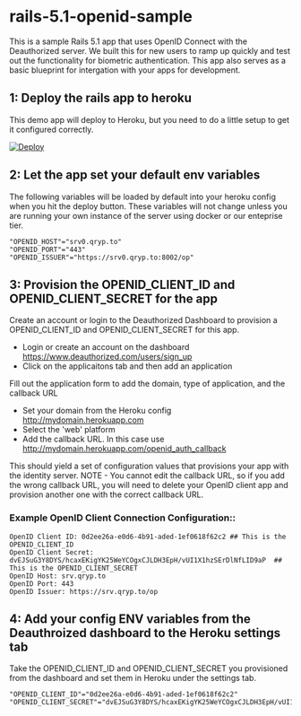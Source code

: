 # rails-5.1-openid-sample

This is a sample Rails 5.1 app that uses OpenID Connect with the Deauthorized server. We built this for new users to ramp up quickly and test out the functionality for biometric authentication. This app also serves as a basic blueprint for intergation with your apps for development.  

## 1: Deploy the rails app to heroku

This demo app will deploy to Heroku, but you need to do a little setup to get it configured correctly.

[![Deploy](https://www.herokucdn.com/deploy/button.svg)](https://heroku.com/deploy)

## 2: Let the app set your default env variables

The following variables will be loaded by default into your heroku config when you hit the deploy button. These variables will not change unless you are running your own instance of the server using docker or our enteprise tier.

```
"OPENID_HOST"="srv0.qryp.to"
"OPENID_PORT"="443"
"OPENID_ISSUER"="https://srv0.qryp.to:8002/op" 
```

## 3: Provision the OPENID_CLIENT_ID and OPENID_CLIENT_SECRET for the app

Create an account or login to the Deauthorized Dashboard to provision a OPENID_CLIENT_ID and OPENID_CLIENT_SECRET for this app.

* Login or create an account on the dashboard https://www.deauthorized.com/users/sign_up
* Click on the applicaitons tab and then add an application

Fill out the application form to add the domain, type of application, and the callback URL

* Set your domain from the Heroku config http://mydomain.herokuapp.com
* Select the 'web' platform
* Add the callback URL. In this case use http://mydomain.herokuapp.com/openid_auth_callback

This should yield a set of configuration values that provisions your app with the identity server.
NOTE - You cannot edit the callback URL, so if you add the wrong callback URL, you will need to delete your OpenID client app and provision another one with the correct callback URL.

### Example OpenID Client Connection Configuration::

```
OpenID Client ID: 0d2ee26a-e0d6-4b91-aded-1ef0618f62c2 ## This is the OPENID_CLIENT_ID
OpenID Client Secret: dvEJSuG3Y8DYS/hcaxEKigYK25WeYCOgxCJLDH3EpH/vUI1X1hzSErDlNfLID9aP  ## This is the OPENID_CLIENT_SECRET
OpenID Host: srv.qryp.to
OpenID Port: 443
OpenID Issuer: https://srv.qryp.to/op
```

## 4: Add your config ENV variables from the Deauthroized dashboard to the Heroku settings tab

Take the OPENID_CLIENT_ID and OPENID_CLIENT_SECRET you provisioned from the dashboard and set them in Heroku under the settings tab.

```
"OPENID_CLIENT_ID"="0d2ee26a-e0d6-4b91-aded-1ef0618f62c2" 
"OPENID_CLIENT_SECRET"="dvEJSuG3Y8DYS/hcaxEKigYK25WeYCOgxCJLDH3EpH/vUI1X1hzSErDlNfLID9aP" 
```